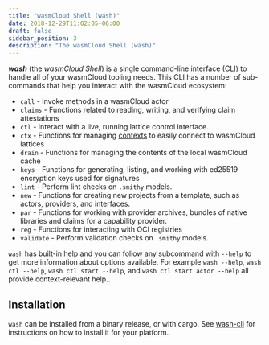 ```yaml
---
title: "wasmCloud Shell (wash)"
date: 2018-12-29T11:02:05+06:00
draft: false
sidebar_position: 3
description: "The wasmCloud Shell (wash)"
---
```


**_wash_** (the _wasmCloud Shell_) is a single command-line interface (CLI) to handle all of your wasmCloud tooling needs. This CLI has a number of sub-commands that help you interact with the wasmCloud ecosystem:

- `call` - Invoke methods in a wasmCloud actor
- `claims` - Functions related to reading, writing, and verifying claim attestations
- `ctl` - Interact with a live, running lattice control interface.
- `ctx` - Functions for managing [contexts](./contexts) to easily connect to wasmCloud lattices
- `drain` - Functions for managing the contents of the local wasmCloud cache
- `keys` - Functions for generating, listing, and working with ed25519 encryption keys used for signatures
- `lint` - Perform lint checks on `.smithy` models.
- `new` - Functions for creating new projects from a template, such as actors, providers, and interfaces.
- `par` - Functions for working with provider archives, bundles of native libraries and claims for a capability provider.
- `reg` - Functions for interacting with OCI registries
- `validate` - Perform validation checks on `.smithy` models.

`wash` has built-in help and you can follow any subcommand with `--help` to get more information about options available. For example `wash --help`, `wash ctl --help`, `wash ctl start --help`, and `wash ctl start actor --help` all provide context-relevant help..

## Installation

`wash` can be installed from a binary release, or with cargo. See [wash-cli](https://github.com/wasmcloud/wash/) for instructions on how to install it for your platform.
